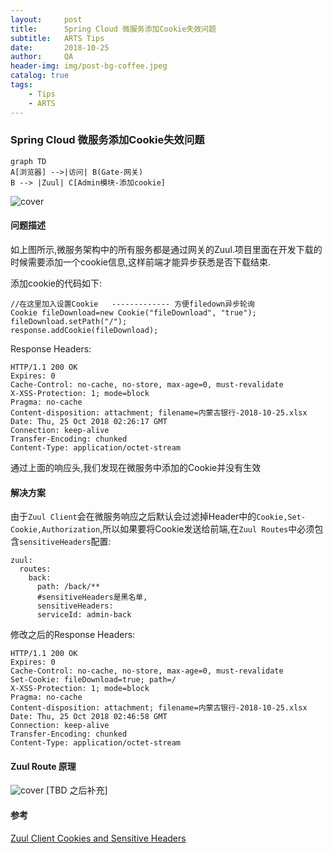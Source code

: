 ```yaml
---
layout:     post
title:      Spring Cloud 微服务添加Cookie失效问题
subtitle:   ARTS Tips 
date:       2018-10-25
author:     QA
header-img: img/post-bg-coffee.jpeg
catalog: true
tags:
    - Tips
    - ARTS
---
```


### Spring Cloud 微服务添加Cookie失效问题

```mermaid
graph TD
A[浏览器] -->|访问| B(Gate-网关)
B --> |Zuul| C[Admin模块-添加cookie]
```
![cover](https://wangqingan.me/img/t06/Gate.png)

#### 问题描述
如上图所示,微服务架构中的所有服务都是通过网关的Zuul.项目里面在开发下载的时候需要添加一个cookie信息,这样前端才能异步获悉是否下载结束.

添加cookie的代码如下:
```
//在这里加入设置Cookie   ------------- 方便filedown异步轮询
Cookie fileDownload=new Cookie("fileDownload", "true");
fileDownload.setPath("/");
response.addCookie(fileDownload);
```

Response Headers:
```
HTTP/1.1 200 OK
Expires: 0
Cache-Control: no-cache, no-store, max-age=0, must-revalidate
X-XSS-Protection: 1; mode=block
Pragma: no-cache
Content-disposition: attachment; filename=内蒙古银行-2018-10-25.xlsx
Date: Thu, 25 Oct 2018 02:26:17 GMT
Connection: keep-alive
Transfer-Encoding: chunked
Content-Type: application/octet-stream
```

通过上面的响应头,我们发现在微服务中添加的Cookie并没有生效

#### 解决方案
由于`Zuul Client`会在微服务响应之后默认会过滤掉Header中的`Cookie,Set-Cookie,Authorization`,所以如果要将Cookie发送给前端,在`Zuul Routes`中必须包含`sensitiveHeaders`配置:
```
zuul:
  routes:
    back:
      path: /back/**
      #sensitiveHeaders是黑名单,
      sensitiveHeaders:
      serviceId: admin-back
```

修改之后的Response Headers:
```
HTTP/1.1 200 OK
Expires: 0
Cache-Control: no-cache, no-store, max-age=0, must-revalidate
Set-Cookie: fileDownload=true; path=/
X-XSS-Protection: 1; mode=block
Pragma: no-cache
Content-disposition: attachment; filename=内蒙古银行-2018-10-25.xlsx
Date: Thu, 25 Oct 2018 02:46:58 GMT
Connection: keep-alive
Transfer-Encoding: chunked
Content-Type: application/octet-stream
```

#### Zuul Route 原理
![cover](https://wangqingan.me/img/t06/Zuul_Route_Lifecycle.png)
[TBD 之后补充]


#### 参考
[Zuul Client Cookies and Sensitive Headers](https://github.com/spring-cloud/spring-cloud-netflix/blob/master/docs/src/main/asciidoc/spring-cloud-netflix.adoc#cookies-and-sensitive-headers)